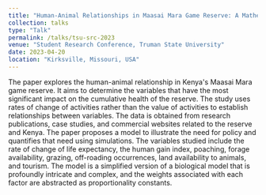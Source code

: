 ```yaml
---
title: "Human-Animal Relationships in Maasai Mara Game Reserve: A Mathematical Model"
collection: talks
type: "Talk"
permalink: /talks/tsu-src-2023
venue: "Student Research Conference, Truman State University"
date: 2023-04-20
location: "Kirksville, Missouri, USA"
---
```


The paper explores the human-animal relationship in Kenya's Maasai Mara game reserve. It aims to determine the variables that have the most significant impact on the cumulative health of the reserve. The study uses rates of change of activities rather than the value of activities to establish relationships between variables. The data is obtained from research publications, case studies, and commercial websites related to the reserve and Kenya. The paper proposes a model to illustrate the need for policy and quantifies that need using simulations. The variables studied include the rate of change of life expectancy, the human gain index, poaching, forage availability, grazing, off-roading occurrences, land availability to animals, and tourism. The model is a simplified version of a biological model that is profoundly intricate and complex, and the weights associated with each factor are abstracted as proportionality constants.

